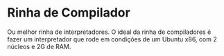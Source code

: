 # Rinha de Compilador

Ou melhor rinha de interpretadores. O ideal da rinha de compiladores é fazer um
interpretador que rode em condições de um Ubuntu x86, com 2 núcleos e 2G de RAM.
